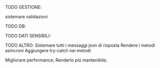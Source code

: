 TODO GESTIONE:
<!-- fare crud; -->
<!-- fare template per gestire il db; -->
sistemare validazioni

TODO DB:
<!-- hashare le password; -->
<!-- rimuovere mailFrom dal db; -->

TODO DATI SENSIBILI:
<!-- Rimuovere dati sensibili dal config; -->
<!-- Ripushare repo; -->

TODO ALTRO:
Sistemare tutti i messaggi json di risposta
Rendere i metodi asincroni
Aggiungere try-catch nei metodi
<!-- Pulire il codice; -->
Migliorare performance;
Renderlo più mantenibile;
<!-- Provare a fare un metodo unico nel middleware; -->

